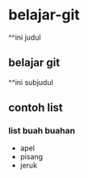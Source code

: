 # belajar-git
^^ini judul
## belajar git
^^ini subjudul
## contoh list
### list buah buahan
- apel
- pisang
- jeruk
